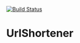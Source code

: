 [![Build Status](https://travis-ci.com/pBouillon/UrlShortener.svg?branch=master)](https://travis-ci.com/pBouillon/UrlShortener)

# UrlShortener
